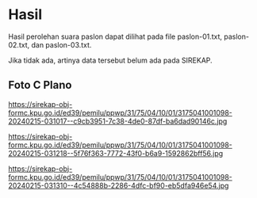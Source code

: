 # Hasil

Hasil perolehan suara paslon dapat dilihat pada file paslon-01.txt, paslon-02.txt, dan paslon-03.txt.

Jika tidak ada, artinya data tersebut belum ada pada SIREKAP.

## Foto C Plano

https://sirekap-obj-formc.kpu.go.id/ed39/pemilu/ppwp/31/75/04/10/01/3175041001098-20240215-031017--c9cb3951-7c38-4de0-87df-ba6dad90146c.jpg

https://sirekap-obj-formc.kpu.go.id/ed39/pemilu/ppwp/31/75/04/10/01/3175041001098-20240215-031218--5f76f363-7772-43f0-b6a9-1592862bff56.jpg

https://sirekap-obj-formc.kpu.go.id/ed39/pemilu/ppwp/31/75/04/10/01/3175041001098-20240215-031310--4c54888b-2286-4dfc-bf90-eb5dfa946e54.jpg
